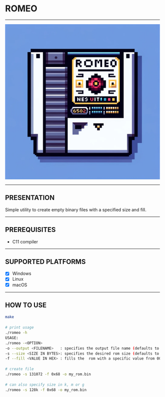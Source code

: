 # ROMEO

---

![text](romeo.webp)

---

## PRESENTATION

Simple utility to create empty binary files with a specified size and fill.

---

## PREREQUISITES

* C11 compiler

---

## SUPPORTED PLATFORMS

- [X] Windows
- [X] Linux
- [X] macOS

---

## HOW TO USE

```sh
make

# print usage
./romeo -h
USAGE:
./romeo -<OPTION>
-o --output <FILENAME>   : specifies the output file name (defaults to rom.bin)
-s --size <SIZE IN BYTES>: specifies the desired rom size (defaults to 32kb)
-f --fill <VALUE IN HEX> : fills the  rom with a specific value from 00 to FF (defaults to 0xEA)

# create file
./romeo -s 131072 -f 0x68 -o my_rom.bin

# can also specify size in k, m or g
./romeo -s 128k -f 0x68 -o my_rom.bin
```

